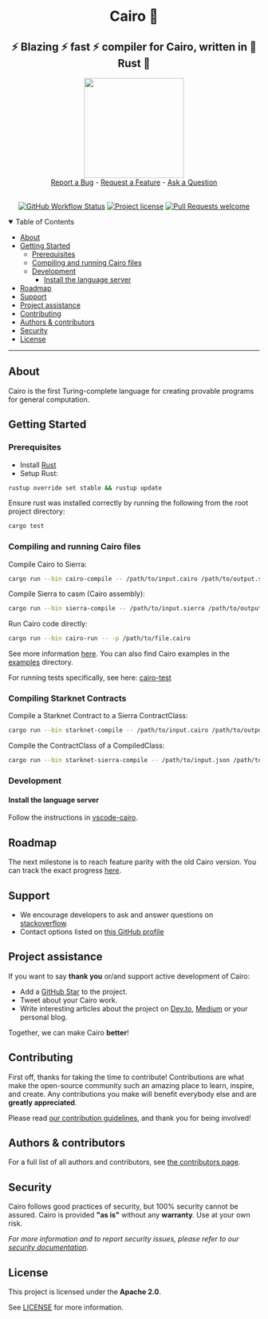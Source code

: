 <div align="center">
  <h1>Cairo 🐺 </h1>
  <h2> ⚡ Blazing ⚡ fast ⚡ compiler for Cairo, written in 🦀 Rust 🦀 </h2>
  <img src="./resources/img/cairo-logo-square.png" height="200" width="200">
  <br />
  <a href="https://github.com/starkware-libs/cairo/issues/new?assignees=&labels=bug&template=01_BUG_REPORT.md&title=bug%3A+">Report a Bug</a>
  -
  <a href="https://github.com/starkware-libs/cairo/issues/new?assignees=&labels=enhancement&template=02_FEATURE_REQUEST.md&title=feat%3A+">Request a Feature</a>
  -
  <a href="https://github.com/starkware-libs/cairo/discussions">Ask a Question</a>
</div>

<div align="center">
<br />

[![GitHub Workflow Status](https://github.com/starkware-libs/cairo/actions/workflows/ci.yml/badge.svg)](https://github.com/starkware-libs/cairo/actions/workflows/ci.yml)
[![Project license](https://img.shields.io/github/license/starkware-libs/cairo.svg?style=flat-square)](LICENSE)
[![Pull Requests welcome](https://img.shields.io/badge/PRs-welcome-ff69b4.svg?style=flat-square)](https://github.com/starkware-libs/cairo/issues?q=is%3Aissue+is%3Aopen+label%3A%22help+wanted%22)

</div>

<details open="open">
<summary>Table of Contents</summary>

- [About](#about)
- [Getting Started](#getting-started)
  - [Prerequisites](#prerequisites)
  - [Compiling and running Cairo files](#compiling-and-running-cairo-files)
  - [Development](#development)
    - [Install the language server](#install-the-language-server)
- [Roadmap](#roadmap)
- [Support](#support)
- [Project assistance](#project-assistance)
- [Contributing](#contributing)
- [Authors \& contributors](#authors--contributors)
- [Security](#security)
- [License](#license)

</details>

---

## About

Cairo is the first Turing-complete language for creating provable programs for general computation.

## Getting Started

### Prerequisites

- Install [Rust](https://www.rust-lang.org/tools/install)
- Setup Rust:
```bash
rustup override set stable && rustup update
```

Ensure rust was installed correctly by running the following from the root project directory:
```bash
cargo test
```

### Compiling and running Cairo files

Compile Cairo to Sierra:
```bash
cargo run --bin cairo-compile -- /path/to/input.cairo /path/to/output.sierra --replace-ids
```

Compile Sierra to casm (Cairo assembly):
```bash
cargo run --bin sierra-compile -- /path/to/input.sierra /path/to/output.casm
```

Run Cairo code directly:
```bash
cargo run --bin cairo-run -- -p /path/to/file.cairo
```

See more information [here](./crates/cairo-lang-runner/README.md). You can also find Cairo examples in the [examples](./examples) directory.

For running tests specifically, see here: [cairo-test](./crates/cairo-lang-test-runner/README.md)

### Compiling Starknet Contracts

Compile a Starknet Contract to a Sierra ContractClass:
```bash
cargo run --bin starknet-compile -- /path/to/input.cairo /path/to/output.json
```

Compile the ContractClass of a CompiledClass:
```bash
cargo run --bin starknet-sierra-compile -- /path/to/input.json /path/to/output.casm
```

### Development

#### Install the language server

Follow the instructions in [vscode-cairo](./vscode-cairo/README.md).

## Roadmap

The next milestone is to reach feature parity with the old Cairo version.
You can track the exact progress [here](./docs/FEATURE_PARITY.md).

## Support

- We encourage developers to ask and answer questions on [stackoverflow](https://stackoverflow.com/questions/tagged/cairo-lang).
- Contact options listed on [this GitHub profile](https://github.com/starkware-libs)

## Project assistance

If you want to say **thank you** or/and support active development of Cairo:

- Add a [GitHub Star](https://github.com/starkware-libs/cairo) to the project.
- Tweet about your Cairo work.
- Write interesting articles about the project on [Dev.to](https://dev.to/), [Medium](https://medium.com/) or your personal blog.

Together, we can make Cairo **better**!

## Contributing

First off, thanks for taking the time to contribute! Contributions are what make the open-source community such an amazing place to learn, inspire, and create. Any contributions you make will benefit everybody else and are **greatly appreciated**.

Please read [our contribution guidelines](docs/CONTRIBUTING.md), and thank you for being involved!

## Authors & contributors

For a full list of all authors and contributors, see [the contributors page](https://github.com/starkware-libs/cairo/contributors).

## Security

Cairo follows good practices of security, but 100% security cannot be assured.
Cairo is provided **"as is"** without any **warranty**. Use at your own risk.

_For more information and to report security issues, please refer to our [security documentation](docs/SECURITY.md)._

## License

This project is licensed under the **Apache 2.0**.

See [LICENSE](LICENSE) for more information.
